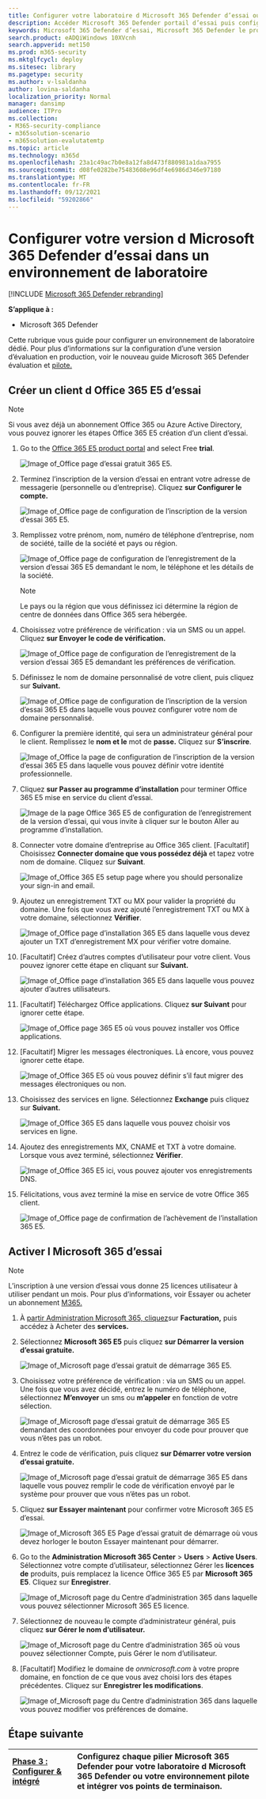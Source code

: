 ```yaml
---
title: Configurer votre laboratoire d Microsoft 365 Defender d’essai ou votre environnement pilote
description: Accéder Microsoft 365 Defender portail d’essai puis configurer votre environnement Microsoft 365 Defender d’essai
keywords: Microsoft 365 Defender d’essai, Microsoft 365 Defender le programme d’installation pilote, essayez Microsoft 365 Defender, Microsoft 365 Defender de laboratoire d’évaluation
search.product: eADQiWindows 10XVcnh
search.appverid: met150
ms.prod: m365-security
ms.mktglfcycl: deploy
ms.sitesec: library
ms.pagetype: security
ms.author: v-lsaldanha
author: lovina-saldanha
localization_priority: Normal
manager: dansimp
audience: ITPro
ms.collection:
- M365-security-compliance
- m365solution-scenario
- m365solution-evalutatemtp
ms.topic: article
ms.technology: m365d
ms.openlocfilehash: 23a1c49ac7b0e8a12fa8d473f880981a1daa7955
ms.sourcegitcommit: d08fe0282be75483608e96df4e6986d346e97180
ms.translationtype: MT
ms.contentlocale: fr-FR
ms.lasthandoff: 09/12/2021
ms.locfileid: "59202866"
---
```

# <a name="set-up-your-microsoft-365-defender-trial-in-a-lab-environment"></a>Configurer votre version d Microsoft 365 Defender d’essai dans un environnement de laboratoire 

[!INCLUDE [Microsoft 365 Defender rebranding](../includes/microsoft-defender.md)]


**S’applique à :**
- Microsoft 365 Defender 

Cette rubrique vous guide pour configurer un environnement de laboratoire dédié. Pour plus d’informations sur la configuration d’une version d’évaluation en production, voir le nouveau guide Microsoft 365 Defender évaluation et [pilote.](eval-overview.md) 

## <a name="create-an-office-365-e5-trial-tenant"></a>Créer un client d Office 365 E5 d’essai
>[!NOTE]
>Si vous avez déjà un abonnement Office 365 ou Azure Active Directory, vous pouvez ignorer les étapes Office 365 E5 création d’un client d’essai.

1. Go to the [Office 365 E5 product portal](https://www.microsoft.com/microsoft-365/business/office-365-enterprise-e5-business-software?activetab=pivot%3aoverviewtab) and select Free **trial**.

   ![Image of_Office page d’essai gratuit 365 E5.](../../media/mtp-eval-9.png)
  
2. Terminez l’inscription de la version d’essai en entrant votre adresse de messagerie (personnelle ou d’entreprise). Cliquez **sur Configurer le compte.**

   ![Image of_Office page de configuration de l’inscription de la version d’essai 365 E5.](../../media/mtp-eval-10.png)

3. Remplissez votre prénom, nom, numéro de téléphone d’entreprise, nom de société, taille de la société et pays ou région.  

   ![Image of_Office page de configuration de l’enregistrement de la version d’essai 365 E5 demandant le nom, le téléphone et les détails de la société.](../../media/mtp-eval-11.png)
   
   > [!NOTE]
   > Le pays ou la région que vous définissez ici détermine la région de centre de données dans Office 365 sera hébergée.
  
4. Choisissez votre préférence de vérification : via un SMS ou un appel. Cliquez **sur Envoyer le code de vérification.** 

   ![Image of_Office page de configuration de l’enregistrement de la version d’essai 365 E5 demandant les préférences de vérification.](../../media/mtp-eval-12.png)

5. Définissez le nom de domaine personnalisé de votre client, puis cliquez sur **Suivant.**

   ![Image of_Office page de configuration de l’inscription de la version d’essai 365 E5 dans laquelle vous pouvez configurer votre nom de domaine personnalisé.](../../media/mtp-eval-13.png)
 
6. Configurer la première identité, qui sera un administrateur général pour le client. Remplissez le **nom et le** mot de **passe.** Cliquez sur **S’inscrire**.

   ![Image of_Office la page de configuration de l’inscription de la version d’essai 365 E5 dans laquelle vous pouvez définir votre identité professionnelle.](../../media/mtp-eval-14.png)

7. Cliquez **sur Passer au programme d’installation** pour terminer Office 365 E5 mise en service du client d’essai.

   ![Image de la page Office 365 E5 de configuration de l’enregistrement de la version d’essai, qui vous invite à cliquer sur le bouton Aller au programme d’installation.](../../media/mtp-eval-15.png)

8. Connecter votre domaine d’entreprise au Office 365 client. [Facultatif] Choisissez **Connecter domaine que vous possédez déjà** et tapez votre nom de domaine. Cliquez sur **Suivant**.

   ![Image of_Office 365 E5 setup page where you should personalize your sign-in and email.](../../media/mtp-eval-16.png)
 
9. Ajoutez un enregistrement TXT ou MX pour valider la propriété du domaine. Une fois que vous avez ajouté l’enregistrement TXT ou MX à votre domaine, sélectionnez **Vérifier**.

   ![Image of_Office page d’installation 365 E5 dans laquelle vous devez ajouter un TXT d’enregistrement MX pour vérifier votre domaine.](../../media/mtp-eval-17.png)
 
10. [Facultatif] Créez d’autres comptes d’utilisateur pour votre client. Vous pouvez ignorer cette étape en cliquant sur **Suivant.**

    ![Image of_Office page d’installation 365 E5 dans laquelle vous pouvez ajouter d’autres utilisateurs.](../../media/mtp-eval-18.png)
 
11. [Facultatif] Téléchargez Office applications. Cliquez **sur Suivant** pour ignorer cette étape. 

    ![Image of_Office page 365 E5 où vous pouvez installer vos Office applications.](../../media/mtp-eval-19.png)

12. [Facultatif] Migrer les messages électroniques. Là encore, vous pouvez ignorer cette étape.

    ![Image of_Office 365 E5 où vous pouvez définir s’il faut migrer des messages électroniques ou non.](../../media/mtp-eval-20.png)
 
13. Choisissez des services en ligne. Sélectionnez **Exchange** puis cliquez sur **Suivant.** 

    ![Image of_Office 365 E5 dans laquelle vous pouvez choisir vos services en ligne.](../../media/mtp-eval-21.png)

14. Ajoutez des enregistrements MX, CNAME et TXT à votre domaine. Lorsque vous avez terminé, sélectionnez **Vérifier**.

    ![Image of_Office 365 E5 ici, vous pouvez ajouter vos enregistrements DNS.](../../media/mtp-eval-22.png)
 
15. Félicitations, vous avez terminé la mise en service de votre Office 365 client.

    ![Image of_Office page de confirmation de l’achèvement de l’installation 365 E5.](../../media/mtp-eval-23.png)

## <a name="enable-microsoft-365-trial-subscription"></a>Activer l Microsoft 365 d’essai

>[!NOTE]
>L’inscription à une version d’essai vous donne 25 licences utilisateur à utiliser pendant un mois. Pour plus d’informations, voir Essayer ou acheter un abonnement [M365.](../../commerce/try-or-buy-microsoft-365.md)

1. À [partir Administration Microsoft 365, cliquez](https://admin.microsoft.com/)sur **Facturation,** puis accédez à Acheter des **services.**

2. Sélectionnez **Microsoft 365 E5** puis cliquez **sur Démarrer la version d’essai gratuite.** 

   ![Image of_Microsoft page d’essai gratuit de démarrage 365 E5.](../../media/mtp-eval-24.png)

3. Choisissez votre préférence de vérification : via un SMS ou un appel. Une fois que vous avez décidé, entrez le numéro de téléphone, sélectionnez **M’envoyer** un sms ou **m’appeler** en fonction de votre sélection.

   ![Image of_Microsoft page d’essai gratuit de démarrage 365 E5 demandant des coordonnées pour envoyer du code pour prouver que vous n’êtes pas un robot.](../../media/mtp-eval-25.png)
 
4. Entrez le code de vérification, puis cliquez **sur Démarrer votre version d’essai gratuite.**

   ![Image of_Microsoft page d’essai gratuit de démarrage 365 E5 dans laquelle vous pouvez remplir le code de vérification envoyé par le système pour prouver que vous n’êtes pas un robot.](../../media/mtp-eval-26.png)

5. Cliquez **sur Essayer maintenant** pour confirmer votre Microsoft 365 E5 d’essai.

   ![Image of_Microsoft 365 E5 Page d’essai gratuit de démarrage où vous devez horloger le bouton Essayer maintenant pour démarrer.](../../media/mtp-eval-27.png)
 
6. Go to the **Administration Microsoft 365 Center**  >  **Users**  >  **Active Users**. Sélectionnez votre compte d’utilisateur, sélectionnez Gérer les **licences de** produits, puis remplacez la licence Office 365 E5 par **Microsoft 365 E5**. Cliquez sur **Enregistrer**.

   ![Image of_Microsoft page du Centre d’administration 365 dans laquelle vous pouvez sélectionner Microsoft 365 E5 licence.](../../media/mtp-eval-28.png)
 
7. Sélectionnez de nouveau le compte d’administrateur général, puis cliquez **sur Gérer le nom d’utilisateur.**

   ![Image of_Microsoft page du Centre d’administration 365 où vous pouvez sélectionner Compte, puis Gérer le nom d’utilisateur.](../../media/mtp-eval-29.png)

8. [Facultatif] Modifiez le domaine de *onmicrosoft.com* à votre propre domaine, en fonction de ce que vous avez choisi lors des étapes précédentes. Cliquez sur **Enregistrer les modifications**.

   ![Image of_Microsoft page du Centre d’administration 365 dans laquelle vous pouvez modifier vos préférences de domaine.](../../media/mtp-eval-30.png)



## <a name="next-step"></a>Étape suivante
|[Phase 3 : Configurer & intégré](config-m365d-eval.md) | Configurez chaque pilier Microsoft 365 Defender pour votre laboratoire d Microsoft 365 Defender ou votre environnement pilote et intégrer vos points de terminaison.
|:-------|:-----|
